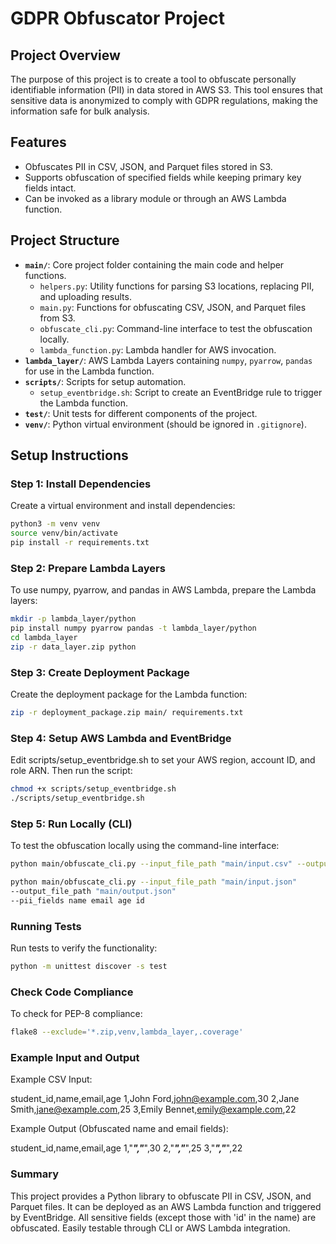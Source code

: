 # GDPR Obfuscator Project

## Project Overview

The purpose of this project is to create a tool to obfuscate personally identifiable information (PII) in data stored in AWS S3. This tool ensures that sensitive data is anonymized to comply with GDPR regulations, making the information safe for bulk analysis.

## Features

- Obfuscates PII in CSV, JSON, and Parquet files stored in S3.
- Supports obfuscation of specified fields while keeping primary key fields intact.
- Can be invoked as a library module or through an AWS Lambda function.

## Project Structure

- **`main/`**: Core project folder containing the main code and helper functions.
  - `helpers.py`: Utility functions for parsing S3 locations, replacing PII, and uploading results.
  - `main.py`: Functions for obfuscating CSV, JSON, and Parquet files from S3.
  - `obfuscate_cli.py`: Command-line interface to test the obfuscation locally.
  - `lambda_function.py`: Lambda handler for AWS invocation.
- **`lambda_layer/`**: AWS Lambda Layers containing `numpy`, `pyarrow`, `pandas` for use in the Lambda function.
- **`scripts/`**: Scripts for setup automation.
  - `setup_eventbridge.sh`: Script to create an EventBridge rule to trigger the Lambda function.
- **`test/`**: Unit tests for different components of the project.
- **`venv/`**: Python virtual environment (should be ignored in `.gitignore`).

## Setup Instructions

### Step 1: Install Dependencies

Create a virtual environment and install dependencies:

```bash
python3 -m venv venv
source venv/bin/activate
pip install -r requirements.txt
```

### Step 2: Prepare Lambda Layers

To use numpy, pyarrow, and pandas in AWS Lambda, prepare the Lambda layers:

```bash
mkdir -p lambda_layer/python
pip install numpy pyarrow pandas -t lambda_layer/python
cd lambda_layer
zip -r data_layer.zip python
```

### Step 3: Create Deployment Package

Create the deployment package for the Lambda function:

```bash
zip -r deployment_package.zip main/ requirements.txt

```

### Step 4: Setup AWS Lambda and EventBridge

Edit scripts/setup_eventbridge.sh to set your AWS region, account ID, and role ARN. Then run the script:

```bash
chmod +x scripts/setup_eventbridge.sh
./scripts/setup_eventbridge.sh

```

### Step 5: Run Locally (CLI)

To test the obfuscation locally using the command-line interface:

```bash
python main/obfuscate_cli.py --input_file_path "main/input.csv" --output_file_path "main/output.csv" --pii_fields name email

```

```bash
python main/obfuscate_cli.py --input_file_path "main/input.json"
--output_file_path "main/output.json"
--pii_fields name email age id
```

### Running Tests

Run tests to verify the functionality:

```bash
python -m unittest discover -s test
```

### Check Code Compliance

To check for PEP-8 compliance:

```bash
flake8 --exclude='*.zip,venv,lambda_layer,.coverage'
```

### Example Input and Output

Example CSV Input:

student_id,name,email,age
1,John Ford,john@example.com,30
2,Jane Smith,jane@example.com,25
3,Emily Bennet,emily@example.com,22

Example Output (Obfuscated name and email fields):

student_id,name,email,age
1,"**_","_**",30
2,"**_","_**",25
3,"**_","_**",22

### Summary

This project provides a Python library to obfuscate PII in CSV, JSON, and Parquet files.
It can be deployed as an AWS Lambda function and triggered by EventBridge.
All sensitive fields (except those with 'id' in the name) are obfuscated.
Easily testable through CLI or AWS Lambda integration.
